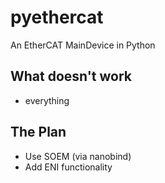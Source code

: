# pyethercat
An EtherCAT MainDevice in Python


## What doesn't work
* everything

## The Plan
* Use SOEM (via nanobind)
* Add ENI functionality